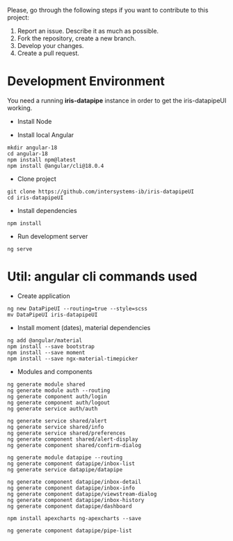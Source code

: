 Please, go through the following steps if you want to contribute to this project:

1. Report an issue. Describe it as much as possible.
2. Fork the repository, create a new branch.
3. Develop your changes.
4. Create a pull request.

# Development Environment
You need a running **iris-datapipe** instance in order to get the iris-datapipeUI working.

* Install Node

* Install local Angular
```
mkdir angular-18
cd angular-18
npm install npm@latest
npm install @angular/cli@18.0.4
```

* Clone project
```
git clone https://github.com/intersystems-ib/iris-datapipeUI
cd iris-datapipeUI
```

* Install dependencies
```
npm install
```

* Run development server
```
ng serve
```

# Util: angular cli commands used

* Create application
```
ng new DataPipeUI --routing=true --style=scss
mv DataPipeUI iris-datapipeUI
```

* Install moment (dates), material dependencies
```
ng add @angular/material
npm install --save bootstrap
npm install --save moment
npm install --save ngx-material-timepicker
```

* Modules and components
```
ng generate module shared
ng generate module auth --routing
ng generate component auth/login
ng generate component auth/logout
ng generate service auth/auth

ng generate service shared/alert
ng generate service shared/info
ng generate service shared/preferences
ng generate component shared/alert-display
ng generate component shared/confirm-dialog

ng generate module datapipe --routing
ng generate component datapipe/inbox-list
ng generate service datapipe/datapipe

ng generate component datapipe/inbox-detail
ng generate component datapipe/inbox-info
ng generate component datapipe/viewstream-dialog
ng generate component datapipe/inbox-history
ng generate component datapipe/dashboard

npm install apexcharts ng-apexcharts --save

ng generate component datapipe/pipe-list
```
